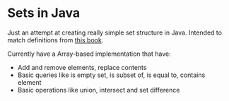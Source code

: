 # Sets in Java

Just an attempt at creating really simple set structure in Java. Intended to match definitions from [this book](http://www.universitetsforlaget.no/nettbutikk/logiske-metoder.html).

Currently have a Array-based implementation that have:
 - Add and remove elements, replace contents
 - Basic queries like is empty set, is subset of, is equal to, contains element
 - Basic operations like union, intersect and set difference